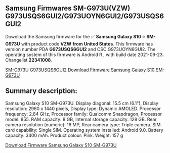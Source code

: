 <h2>Samsung Firmwares SM-G973U(VZW) G973USQS6GUI2/G973UOYN6GUI2/G973USQS6GUI2</h2>
Download the Samsung firmware for the ✅ <strong>Samsung Galaxy S10 </strong> ⭐ <strong>SM-G973U</strong> with product code <strong>VZW</strong> <strong> from United States</strong>. This firmware has version number PDA <strong>G973USQS6GUI2</strong> and CSC G973UOYN6GUI2. The operating system of this firmware is Android R , with build date 2021-09-23. Changelist <strong>22341008</strong>.


[SM-G973U](https://samfirm.shop/samsung/model/SM-G973U)
[G973USQS6GUI2](https://samfirm.shop/samsung/pda/G973USQS6GUI2)
[Download Firmware Samsung Galaxy S10 SM-G973U](https://samfirm.shop/samsung/firmware/458477)
<h2>Summary description:</h2>
<p>Samsung Galaxy S10 SM-G973U. Display diagonal: 15.5 cm (6.1"), Display resolution: 2960 x 1440 pixels, Display type: Dynamic AMOLED. Processor frequency: 2.84 GHz, Processor family: Qualcomm Snapdragon, Processor model: 855. RAM capacity: 8 GB, Internal storage capacity: 128 GB. Rear camera resolution (numeric): 16 MP, Rear camera type: Triple camera. SIM card capability: Single SIM. Operating system installed: Android 9.0. Battery capacity: 3400 mAh. Product colour: Pink. Weight: 157 g</p>


[Download Firmware Samsung Galaxy S10 SM-G973U](https://samfirm.shop/samsung/firmware/458477)
